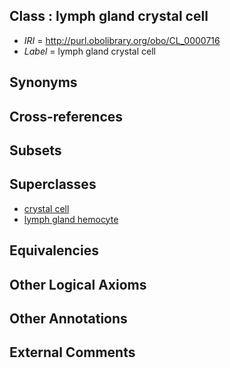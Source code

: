 
## Class : lymph gland crystal cell

 * *IRI* = http://purl.obolibrary.org/obo/CL_0000716
 * *Label* = lymph gland crystal cell

## Synonyms


## Cross-references


## Subsets


## Superclasses

 * [crystal cell](../../CL/92/CL_0000392.md)
 * [lymph gland hemocyte](../../CL/35/CL_0000735.md)

## Equivalencies


## Other Logical Axioms


## Other Annotations


## External Comments

